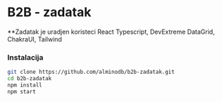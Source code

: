 # B2B - zadatak

**Zadatak je uradjen koristeci React Typescript, DevExtreme DataGrid, ChakraUI, Tailwind

### Instalacija

```bash
git clone https://github.com/alminodb/b2b-zadatak.git
cd b2b-zadatak
npm install
npm start
```

